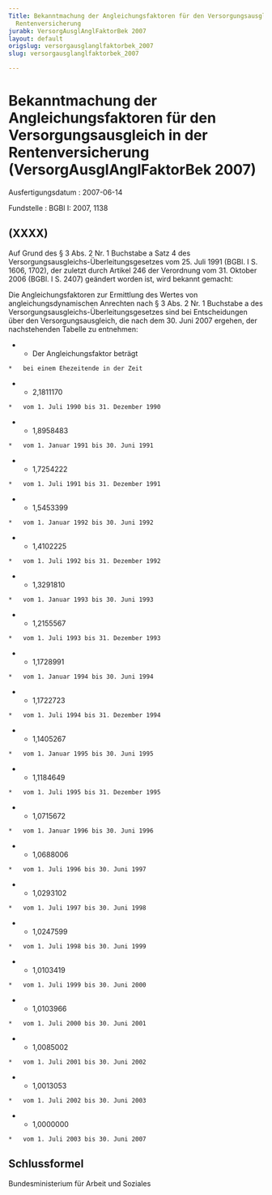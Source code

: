 ```yaml
---
Title: Bekanntmachung der Angleichungsfaktoren für den Versorgungsausgleich in der
  Rentenversicherung
jurabk: VersorgAusglAnglFaktorBek 2007
layout: default
origslug: versorgausglanglfaktorbek_2007
slug: versorgausglanglfaktorbek_2007

---
```


# Bekanntmachung der Angleichungsfaktoren für den Versorgungsausgleich in der Rentenversicherung (VersorgAusglAnglFaktorBek 2007)

Ausfertigungsdatum
:   2007-06-14

Fundstelle
:   BGBl I: 2007, 1138



## (XXXX)

Auf Grund des § 3 Abs. 2 Nr. 1 Buchstabe a Satz 4 des
Versorgungsausgleichs-Überleitungsgesetzes vom 25. Juli 1991 (BGBl. I
S. 1606, 1702), der zuletzt durch Artikel 246 der Verordnung vom 31.
Oktober 2006 (BGBl. I S. 2407) geändert worden ist, wird bekannt
gemacht:

Die Angleichungsfaktoren zur Ermittlung des Wertes von
angleichungsdynamischen Anrechten nach § 3 Abs. 2 Nr. 1 Buchstabe a
des Versorgungsausgleichs-Überleitungsgesetzes sind bei Entscheidungen
über den Versorgungsausgleich, die nach dem 30. Juni 2007 ergehen, der
nachstehenden Tabelle zu entnehmen:


*    *   Der Angleichungsfaktor beträgt

    *   bei einem Ehezeitende in der Zeit


*    *   2,1811170

    *   vom 1. Juli 1990 bis 31. Dezember 1990


*    *   1,8958483

    *   vom 1. Januar 1991 bis 30. Juni 1991


*    *   1,7254222

    *   vom 1. Juli 1991 bis 31. Dezember 1991


*    *   1,5453399

    *   vom 1. Januar 1992 bis 30. Juni 1992


*    *   1,4102225

    *   vom 1. Juli 1992 bis 31. Dezember 1992


*    *   1,3291810

    *   vom 1. Januar 1993 bis 30. Juni 1993


*    *   1,2155567

    *   vom 1. Juli 1993 bis 31. Dezember 1993


*    *   1,1728991

    *   vom 1. Januar 1994 bis 30. Juni 1994


*    *   1,1722723

    *   vom 1. Juli 1994 bis 31. Dezember 1994


*    *   1,1405267

    *   vom 1. Januar 1995 bis 30. Juni 1995


*    *   1,1184649

    *   vom 1. Juli 1995 bis 31. Dezember 1995


*    *   1,0715672

    *   vom 1. Januar 1996 bis 30. Juni 1996


*    *   1,0688006

    *   vom 1. Juli 1996 bis 30. Juni 1997


*    *   1,0293102

    *   vom 1. Juli 1997 bis 30. Juni 1998


*    *   1,0247599

    *   vom 1. Juli 1998 bis 30. Juni 1999


*    *   1,0103419

    *   vom 1. Juli 1999 bis 30. Juni 2000


*    *   1,0103966

    *   vom 1. Juli 2000 bis 30. Juni 2001


*    *   1,0085002

    *   vom 1. Juli 2001 bis 30. Juni 2002


*    *   1,0013053

    *   vom 1. Juli 2002 bis 30. Juni 2003


*    *   1,0000000

    *   vom 1. Juli 2003 bis 30. Juni 2007





## Schlussformel

Bundesministerium für Arbeit und Soziales

